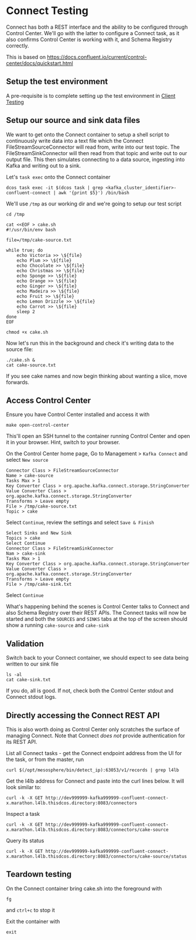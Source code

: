 # Connect Testing

Connect has both a REST interface and the ability to be configured through Control Center. We'll go with the latter to configure a Connect task, as it also confirms Control Center is working with it, and Schema Registry correctly. 

This is based on https://docs.confluent.io/current/control-center/docs/quickstart.html

## Setup the test environment

A pre-requisite is to complete setting up the test environment in [Client Testing](client_testing.md)

## Setup our source and sink data files

We want to get onto the Connect container to setup a shell script to continuously write data into a text file which the Connect FileStreamSourceConnector will read from, write into our test topic.  The FileStreamSinkConnector will then read from that topic and write out to our output file.  This then simulates connecting to a data source, ingesting into Kafka and writing out to a sink.

Let's `task exec` onto the Connect container
```
dcos task exec -it $(dcos task | grep <kafka_cluster_identifier>-confluent-connect | awk '{print $5}') /bin/bash
```

We'll use `/tmp` as our working dir and we're going to setup our test script
```
cd /tmp

cat <<EOF > cake.sh
#!/usr/bin/env bash

file=/tmp/cake-source.txt

while true; do
    echo Victoria >> \${file}
    echo Plum >> \${file}
    echo Chocolate >> \${file}
    echo Christmas >> \${file}
    echo Sponge >> \${file}
    echo Orange >> \${file}
    echo Ginger >> \${file}
    echo Madeira >> \${file}
    echo Fruit >> \${file}
    echo Lemon Drizzle >> \${file}
    echo Carrot >> \${file}
    sleep 2
done
EOF

chmod +x cake.sh
```

Now let's run this in the background and check it's writing data to the source file:
```
./cake.sh &
cat cake-source.txt
```

If you see cake names and now begin thinking about wanting a slice, move forwards.


## Access Control Center

Ensure you have Control Center installed and access it with
```
make open-control-center
```
This'll open an SSH tunnel to the container running Control Center and open it in your browser.  Hint, switch to your browser.

On the Control Center home page, Go to Management > `Kafka Connect` and select `New source`

```
Connector Class > FileStreamSourceConnector
Name > cake-source
Tasks Max > 1
Key Converter Class > org.apache.kafka.connect.storage.StringConverter
Value Converter Class > org.apache.kafka.connect.storage.StringConverter
Transforms > Leave empty
File > /tmp/cake-source.txt
Topic > cake
```
Select `Continue`, review the settings and select `Save & Finish`
```
Select Sinks and New Sink
Topics > cake
Select Continue
Connector Class > FileStreamSinkConnector
Nam > cake-sink
Tasks Max > 1
Key Converter Class > org.apache.kafka.connect.storage.StringConverter
Value Converter Class > org.apache.kafka.connect.storage.StringConverter
Transforms > Leave empty
File > /tmp/cake-sink.txt
```
Select `Continue`

What's happening behind the scenes is Control Center talks to Connect and also Schema Registry over their REST APIs. The Connect tasks will now be started and both the `SOURCES` and `SINKS` tabs at the top of the screen should show a running `cake-source` and `cake-sink`

## Validation

Switch back to your Connect container, we should expect to see data being written to our sink file
```
ls -al
cat cake-sink.txt
```

If you do, all is good. If not, check both the Control Center stdout and Connect stdout logs.


## Directly accessing the Connect REST API

This is also worth doing as Control Center only scratches the surface of managing Connect. Note that Connect *does not* provide authentication for its REST API.

List all Connect tasks - get the Connect endpoint address from the UI for the task, or from the master, run 
```
curl $(/opt/mesosphere/bin/detect_ip):63053/v1/records | grep l4lb
```
Get the l4lb address for Connect and paste into the curl lines below. It will look similar to:

```
curl -k -X GET http://dev999999-kafka999999-confluent-connect-x.marathon.l4lb.thisdcos.directory:8083/connectors
```

Inspect a task
```
curl -k -X GET http://dev999999-kafka999999-confluent-connect-x.marathon.l4lb.thisdcos.directory:8083/connectors/cake-source
```

Query its status
```
curl -k -X GET http://dev999999-kafka999999-confluent-connect-x.marathon.l4lb.thisdcos.directory:8083/connectors/cake-source/status
```

## Teardown testing

On the Connect container bring cake.sh into the foreground with 
```
fg
```
and `ctrl+c` to stop it

Exit the container with
```
exit
```